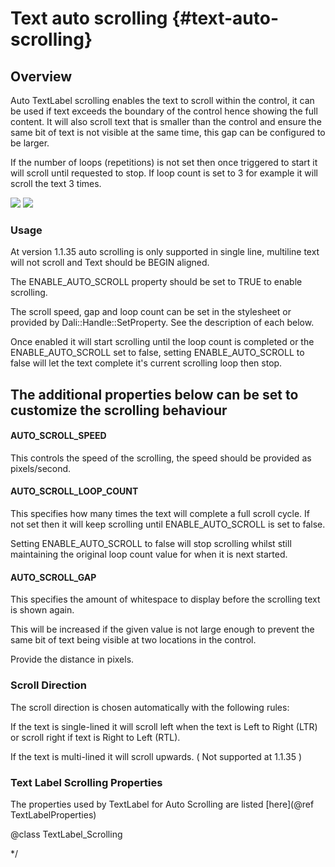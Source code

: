 <!--
/**-->

# Text auto scrolling {#text-auto-scrolling}

## Overview

Auto TextLabel scrolling enables the text to scroll within the control, it can be used if text exceeds the boundary of the control hence showing the full content.
It will also scroll text that is smaller than the control and ensure the same bit of text is not visible at the same time, this gap can be configured to be larger.

If the number of loops (repetitions) is not set then once triggered to start it will scroll until requested to stop.
If loop count is set to 3 for example it will scroll the text 3 times.

![ ](../assets/img/text-controls/AutoScroll.gif)
![ ](AutoScroll.gif)

### Usage

At version 1.1.35 auto scrolling is only supported in single line, multiline text will not scroll and Text should be BEGIN aligned.

The ENABLE_AUTO_SCROLL property should be set to TRUE to enable scrolling.

The scroll speed, gap and loop count can be set in the stylesheet or provided by Dali::Handle::SetProperty. See the description of each below.

Once enabled it will start scrolling until the loop count is completed or the ENABLE_AUTO_SCROLL set to false, setting ENABLE_AUTO_SCROLL to false will let the
text complete it's current scrolling loop then stop.

## The additional properties below can be set to customize the scrolling behaviour

#### AUTO_SCROLL_SPEED

This controls the speed of the scrolling, the speed should be provided as pixels/second.

#### AUTO_SCROLL_LOOP_COUNT

This specifies how many times the text will complete a full scroll cycle.
If not set then it will keep scrolling until ENABLE_AUTO_SCROLL is set to false.

Setting ENABLE_AUTO_SCROLL to false will stop scrolling whilst still maintaining the original loop count value for when it is next started.

#### AUTO_SCROLL_GAP

This specifies the amount of whitespace to display before the scrolling text is shown again.

This will be increased if the given value is not large enough to prevent the same bit of text being visible at two locations in the control.

Provide the distance in pixels.

### Scroll Direction

The scroll direction is chosen automatically with the following rules:

If the text is single-lined it will scroll left when the text is Left to Right (LTR) or scroll right if text is Right to Left (RTL).

If the text is multi-lined it will scroll upwards. ( Not supported at 1.1.35 )

### Text Label Scrolling Properties

The properties used by TextLabel for Auto Scrolling are listed [here](@ref TextLabelProperties)

@class TextLabel_Scrolling

*/
